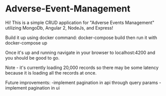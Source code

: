 # Adverse-Event-Management

Hi! This is a simple CRUD application for "Adverse Events Management" utilizing MongoDb, Angular 2, NodeJs, and Express! 

Build it up using docker command: 
docker-compose build
then run it with 
docker-compose up

Once it's up and running navigate in your browser to localhost:4200 and you should be good to go.

Note - it's currently loading 20,000 records so there may be some latency because it is loading all the records at once. 

Future improvements:
-implement pagination in api through query params
-implement pagination in ui
